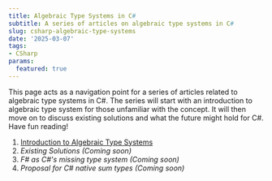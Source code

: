 ```yaml
---
title: Algebraic Type Systems in C#
subtitle: A series of articles on algebraic type systems in C#
slug: csharp-algebraic-type-systems
date: '2025-03-07'
tags:
- CSharp
params:
  featured: true
---
```


This page acts as a navigation point for a series of articles related to algebraic type systems in C#. The series will start with an introduction to algebraic type system for those unfamiliar with the concept. It will then move on to discuss existing solutions and what the future might hold for C#. Have fun reading!

1. [Introduction to Algebraic Type Systems](/csharp-algebraic-type-systems/introduction)
2. _Existing Solutions (Coming soon)_
3. _F# as C#'s missing type system (Coming soon)_
4. _Proposal for C# native sum types (Coming soon)_

